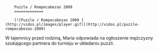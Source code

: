 
        Puzzle / Rompecabezas 2009 
        =============
        
        [![Puzzle / Rompecabezas 2009 ](http://vidos.pl/images/player.gif)](http://vidos.pl/puzzle-rompecabezas-2009)
        
        
 W tajemnicy przed rodziną, Maria odpowiada na ogłoszenie mężczyzny szukającego partnera do turnieju w układaniu puzzli.
    